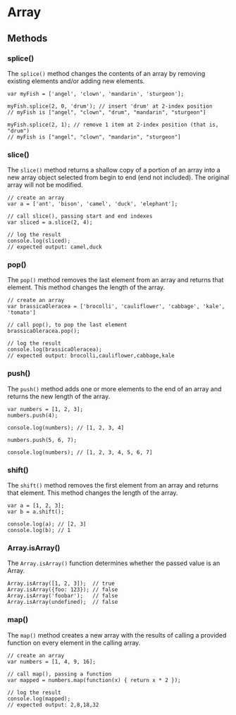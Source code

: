 # Array
## Methods
### splice()
The `splice()` method changes the contents of an array by removing existing elements and/or adding new elements.

```
var myFish = ['angel', 'clown', 'mandarin', 'sturgeon'];

myFish.splice(2, 0, 'drum'); // insert 'drum' at 2-index position
// myFish is ["angel", "clown", "drum", "mandarin", "sturgeon"]

myFish.splice(2, 1); // remove 1 item at 2-index position (that is, "drum")
// myFish is ["angel", "clown", "mandarin", "sturgeon"]
```


### slice()
The `slice()` method returns a shallow copy of a portion of an array into a new array object selected from begin to end (end not included). The original array will not be modified.

```
// create an array
var a = ['ant', 'bison', 'camel', 'duck', 'elephant'];

// call slice(), passing start and end indexes
var sliced = a.slice(2, 4);

// log the result
console.log(sliced);
// expected output: camel,duck
```


### pop()
The `pop()` method removes the last element from an array and returns that element. This method changes the length of the array.

```
// create an array
var brassicaOleracea = ['brocolli', 'cauliflower', 'cabbage', 'kale', 'tomato']

// call pop(), to pop the last element
brassicaOleracea.pop();

// log the result
console.log(brassicaOleracea);
// expected output: brocolli,cauliflower,cabbage,kale
```


### push()
The `push()` method adds one or more elements to the end of an array and returns the new length of the array.

```
var numbers = [1, 2, 3];
numbers.push(4);

console.log(numbers); // [1, 2, 3, 4]

numbers.push(5, 6, 7);

console.log(numbers); // [1, 2, 3, 4, 5, 6, 7]
```


### shift()
The `shift()` method removes the first element from an array and returns that element. This method changes the length of the array.

```
var a = [1, 2, 3];
var b = a.shift();

console.log(a); // [2, 3]
console.log(b); // 1
```


### Array.isArray()
The `Array.isArray()` function determines whether the passed value is an Array.

```
Array.isArray([1, 2, 3]);  // true
Array.isArray({foo: 123}); // false
Array.isArray('foobar');   // false
Array.isArray(undefined);  // false
```

### map()
The `map()` method creates a new array with the results of calling a provided function on every element in the calling array.

```
// create an array
var numbers = [1, 4, 9, 16];

// call map(), passing a function
var mapped = numbers.map(function(x) { return x * 2 });

// log the result
console.log(mapped);
// expected output: 2,8,18,32
```






